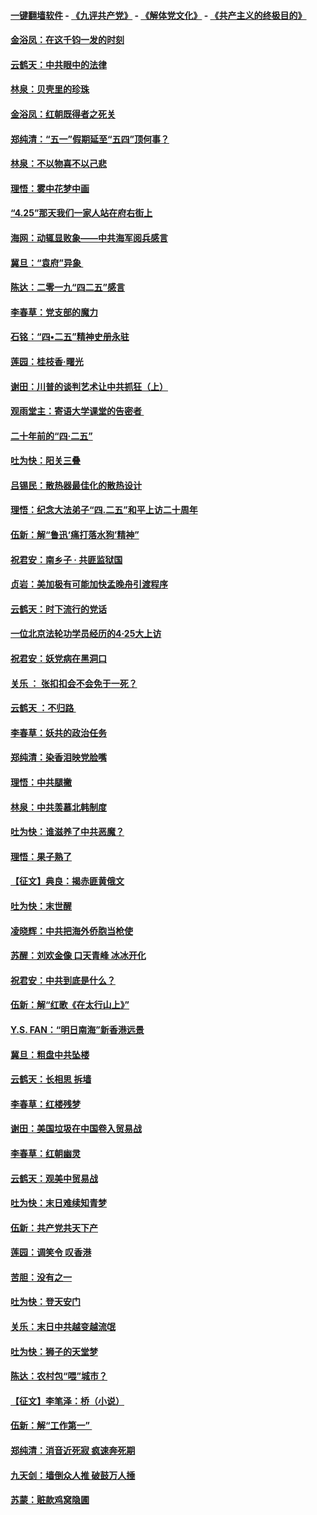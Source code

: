#### [一键翻墙软件](https://github.com/gfw-breaker/nogfw/blob/master/README.md?t=04291839) -  [《九评共产党》](https://github.com/gfw-breaker/9ping.md?t=04291839) - [《解体党文化》](https://github.com/gfw-breaker/jtdwh.md?t=04291839) - [《共产主义的终极目的》](https://github.com/gfw-breaker/gczydzjmd.md?t=04291839)

#### [金浴凤：在这千钧一发的时刻](../pages/nsc993/n11222047.md?t=04291839) 

#### [云鹤天：中共眼中的法律](../pages/nsc993/n11221943.md?t=04291839) 

#### [林泉：贝壳里的珍珠](../pages/nsc993/n11217073.md?t=04291839) 

#### [金浴凤：红朝既得者之死关](../pages/nsc993/n11217063.md?t=04291839) 

#### [郑纯清：“五一”假期延至“五四”顶何事？](../pages/nsc993/n11217000.md?t=04291839) 

#### [林泉：不以物喜不以己悲](../pages/nsc993/n11216987.md?t=04291839) 

#### [理悟：雾中花梦中画](../pages/nsc993/n11213846.md?t=04291839) 

#### [“4.25”那天我们一家人站在府右街上](../pages/nsc993/n11210435.md?t=04291839) 

#### [海网：动辄显败象——中共海军阅兵感言](../pages/nsc993/n11212147.md?t=04291839) 

#### [冀旦：“袁府”异象 ](../pages/nsc993/n11211996.md?t=04291839) 

#### [陈达：二零一九“四二五”感言](../pages/nsc993/n11211971.md?t=04291839) 

#### [李春草：党支部的魔力](../pages/nsc993/n11211722.md?t=04291839) 

#### [石铭：“四•二五”精神史册永驻](../pages/nsc993/n11210585.md?t=04291839) 

#### [莲园：桂枝香‧曙光](../pages/nsc993/n11210371.md?t=04291839) 

#### [谢田：川普的谈判艺术让中共抓狂（上）](../pages/nsc993/n11209038.md?t=04291839) 

#### [观雨堂主：寄语大学课堂的告密者 ](../pages/nsc993/n11209062.md?t=04291839) 

#### [二十年前的“四·二五”](../pages/nsc993/n11207639.md?t=04291839) 

#### [吐为快：阳关三叠](../pages/nsc993/n11207152.md?t=04291839) 

#### [吕锡民：散热器最佳化的散热设计](../pages/nsc993/n11206294.md?t=04291839) 

#### [理悟：纪念大法弟子“四.二五”和平上访二十周年](../pages/nsc993/n11206269.md?t=04291839) 

#### [伍新：解“鲁迅‘痛打落水狗’精神”](../pages/nsc993/n11206208.md?t=04291839) 

#### [祝君安：南乡子 · 共匪监狱国](../pages/nsc993/n11203831.md?t=04291839) 

#### [贞岩：美加极有可能加快孟晚舟引渡程序](../pages/nsc993/n11203705.md?t=04291839) 

#### [云鹤天：时下流行的党话](../pages/nsc993/n11203254.md?t=04291839) 

#### [一位北京法轮功学员经历的4·25大上访](../pages/nsc993/n11203160.md?t=04291839) 

#### [祝君安：妖党病在黑洞口](../pages/nsc993/n11201449.md?t=04291839) 

#### [关乐 ： 张扣扣会不会免于一死？](../pages/nsc993/n11201363.md?t=04291839) 

#### [云鹤天 ：不归路 ](../pages/nsc993/n11201359.md?t=04291839) 

#### [李春草：妖共的政治任务](../pages/nsc993/n11199926.md?t=04291839) 

#### [郑纯清：染香泪映党脸嘴](../pages/nsc993/n11199911.md?t=04291839) 

#### [理悟：中共腿撇](../pages/nsc993/n11199727.md?t=04291839) 

#### [林泉：中共羡慕北韩制度](../pages/nsc993/n11199776.md?t=04291839) 

#### [吐为快：谁滋养了中共恶魔？](../pages/nsc993/n11199706.md?t=04291839) 

#### [理悟：果子熟了](../pages/nsc993/n11196774.md?t=04291839) 

#### [【征文】典良：揭赤匪黄俄文](../pages/nsc993/n11195773.md?t=04291839) 

#### [吐为快：末世醒](../pages/nsc993/n11196757.md?t=04291839) 

#### [凌晓辉：中共把海外侨胞当枪使](../pages/nsc993/n11195270.md?t=04291839) 

#### [苏醒：刘欢金像 口天青峰 冰冰开化](../pages/nsc993/n11194046.md?t=04291839) 

#### [祝君安：中共到底是什么？](../pages/nsc993/n11193828.md?t=04291839) 

#### [伍新：解“红歌《在太行山上》”](../pages/nsc993/n11193680.md?t=04291839) 

#### [Y.S. FAN：“明日南海”新香港远景](../pages/nsc993/n11189809.md?t=04291839) 

#### [冀旦：粗盘中共坠楼](../pages/nsc993/n11188872.md?t=04291839) 

#### [云鹤天：长相思 拆墙](../pages/nsc993/n11187494.md?t=04291839) 

#### [李春草：红楼残梦](../pages/nsc993/n11187468.md?t=04291839) 

#### [谢田：美国垃圾在中国卷入贸易战](../pages/nsc993/n11184083.md?t=04291839) 

#### [李春草：红朝幽灵](../pages/nsc993/n11186717.md?t=04291839) 

#### [云鹤天：观美中贸易战](../pages/nsc993/n11184252.md?t=04291839) 

#### [吐为快：末日难续知青梦](../pages/nsc993/n11183957.md?t=04291839) 

#### [伍新：共产党共天下产](../pages/nsc993/n11183941.md?t=04291839) 

#### [莲园：调笑令 叹香港](../pages/nsc993/n11183930.md?t=04291839) 

#### [苦胆：没有之一](../pages/nsc993/n11183909.md?t=04291839) 

#### [吐为快：登天安门](../pages/nsc993/n11183895.md?t=04291839) 

#### [关乐：末日中共越变越流氓](../pages/nsc993/n11183026.md?t=04291839) 

#### [吐为快：狮子的天堂梦](../pages/nsc993/n11179854.md?t=04291839) 

#### [陈达：农村包“喂”城市？](../pages/nsc993/n11179736.md?t=04291839) 

#### [【征文】李笔泽：桥（小说）](../pages/nsc993/n11176272.md?t=04291839) 

#### [伍新：解“工作第一” ](../pages/nsc993/n11177502.md?t=04291839) 

#### [郑纯清：消音近死寂 疯速奔死期](../pages/nsc993/n11177476.md?t=04291839) 

#### [九天剑：墙倒众人推 破鼓万人捶](../pages/nsc993/n11177298.md?t=04291839) 

#### [苏蒙：赃款鸡窝隐圃](../pages/nsc993/n11176885.md?t=04291839) 


